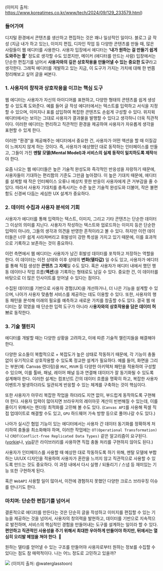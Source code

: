 (이미지 출처: https://www.koreatimes.co.kr/www/tech/2024/09/129_233579.html)

### 들어가며
디지털 환경에서 콘텐츠를 생산하고 편집하는 것은 꽤나 일상적인 일이다. 블로그 글 작성 (지금 내가 하고 있는), 이미지 편집, 디자인 작업 등 다양한 콘텐츠를 만들 때, 많은 사람들이 웹 에디터를 사용한다. 사용자 입장에서 에디터는 **‘내가 원하는 걸 만들기 쉽게 도와주는 툴’** 정도로 생각할 수도 있겠지만, 메이커 (에디터를 만드는 사람) 입장에서는 단순한 편집기를 넘어서 **사용자와의 깊은 상호작용을 만들어낼 수 있는 중요한 도구**라고 생각한다. 그래픽 에디터를 개발하고 있는 지금, 이 도구가 가지는 가치에 대해 한 번쯤 정리해보고 싶어 글을 써본다.


### 1. 사용자의 창작과 상호작용을 이끄는 핵심 도구
웹 에디터는 사용자가 자신의 아이디어를 표현하고, 다양한 형태의 콘텐츠를 쉽게 생성할 수 있도록 도와준다. 예를 들어 글 작성 에디터에서는 텍스트를 입력하고 서식을 지정할 수 있으며, 이미지나 표를 삽입하여 복잡한 콘텐츠도 손쉽게 구성할 수 있다. 위지윅 에디터에서는 보이는 그대로 사용자가 결과물을 발행할 수 있다고 생각하니 더욱 직관적이다. 이러한 에디터는 편리하고 직관적인 환경을 제공하여 사용자가 자유롭게 생각을 표현할 수 있게 한다. 

이러한 "환경"을 제공해주는 에디터에서 중요한 건, 사용자가 어떤 액션을 할 때 이질감이 느껴지지 않게 하는 것이다. 즉, 사용자가 예상했던 대로 동작하는 인터페이스를 만들고, 그들이 가진 **멘탈 모델(Mental Model)과 서비스의 실제 동작이 일치하도록 제작**해야 한다.

요즘 나오는 웹 에디터들은 높은 기술적 완성도와 즉각적인 반응성을 자랑하기 때문에, 사용자들이 기대하는 편리함의 기준도 그만큼 높아졌다. 이 높은 기대치 때문에, 에디터를 설계할 때 작은 인터페이스 오류나 예상치 못한 반응이 사용자에게 큰 거부감을 줄 수 있다. 따라서 사용자 기대치를 충족시키는 수준 높은 기술적 완성도와 더불어, 작은 불편함도 신경써 다듬는 세심한 UX 설계가 중요하다.


### 2. 데이터 수집과 사용자 분석의 기회
사용자가 에디터를 통해 입력하는 텍스트, 이미지, 그리고 기타 콘텐츠는 단순한 데이터 그 이상의 의미를 지닌다. 사용자가 작성하는 텍스트와 업로드하는 이미지 등은 단순한 입력이 아니라, 그들의 생각과 의견을 반영한 흔적이라고 볼 수 있다. 하지만 이런 데이터들은 너무 쉽게 사라져버리고 휘발성이 강한 특성을 가지고 있기 때문에, 이를 효과적으로 기록하고 보존하는 것이 중요하다.

이런 측면에서 웹 에디터는 사용자가 남긴 휘발성 데이터를 포착하고 저장하는 역할을 한다. 이 데이터는 이전 상태와 이후 상태의 **변화(델타값)** 일 수도 있고, 사용자가 에디터를 통해 직접 생성한 **콘텐츠 그 자체**일 수도 있다. 혹은 사용자가 에디터 내에서 했던 행동 데이터나 작업 흐름(**액션**)을 기록하는 형태로도 남길 수 있다. 중요한 건, 이 데이터를 바탕으로 더 많은 인사이트를 얻어낼 수 있다는 점이다.

수집된 데이터를 기반으로 사용자 경험(UX)을 개선하거나, 더 나은 기능을 설계할 수 있으며, 나아가 사용자 맞춤형 서비스를 제공하는 데도 이용할 수 있다. 또한, 사용자의 행동 패턴을 분석해 미래의 필요를 예측하고 새로운 가치를 창출할 수도 있다. 결국 웹 에디터는 잘 깎였을 때 단순한 입력 도구가 아니라 사**용자와의 상호작용을 담은 데이터 허브**로 동작한다.


### 3. 기술 챌린지
에디터를 개발할 때는 다양한 상황을 고려하고, 이에 따른 기술적 챌린지들을 해결해야 한다.

다양한 요소들이 복합적으로 + 복잡도가 높은 상태로 작동하기 때문에, 각 기능이 충돌 없이 유기적으로 상호작용할 수 있도록 정교한 설계가 필요하다. 예를 들어, 화면을 그리는 부분(예: Canvas 렌더링)을 `MVC`, `MVVM` 등 다양한 아키텍처 패턴을 적용하여 구성할 수 있으며, 이를 툴바, 패널, 레이어 패널 등과 연결해 데이터가 잘 동기화될 수 있도록 설계해야 한다. 이러한 설계는 컴포넌트 간의 데이터 흐름을 명확히 하고, 복잡한 사용자 이벤트가 발생하더라도 일관되게 반응할 수 있는 체계를 구축하는 것이 핵심이다. 

또한 사용자가 아무리 복잡한 작업을 하더라도 지연 없이, 부드럽게 동작하도록 구현해야 한다. 사용자 입력이 많아지면 브라우저의 레이아웃 계산이 빈번해질 수 있는데, 이를 줄이기 위해서는 렌더링 최적화를 고민해 볼 수도 있다. (`Canvas API`를 사용해 픽셀 직접 업데이트로 해결할 수도 있고, `GPU` 하드웨어 가속 방향 등으로 풀어나갈 수도 있다.) 

나아가 실시간 협업 기능이 있는 에디터에서는 사용자 간 데이터 동기화를 정확하게 처리하여 충돌을 최소화해야 하며, 이러한 작업에는 `OT(Operational Transformation)`나 `CRDT(Conflict-free Replicated Data Types)` 같은 알고리즘이 요구된다. ([yorkie](https://yorkie.dev/)나, [yjs](https://docs.yjs.dev/)같은 라이브러리를 사용하면 직접 충돌 처리를 구현하지 않아도 된다.) 

사용자가 인터페이스를 사용할 때 예상한 대로 작동하도록 하기 위해, 멘탈 모델에 부합하는 UI/UX 디자인을 적용하여 사용자가 혼란을 느끼지 않고 직관적으로 사용할 수 있도록 만드는 것도 중요하다. 이 과정 내에서 다시 실행 / 되돌리기 / 스냅 등 재미있는 기능 또한 구현하게 된다.

혹은 `WebAPI` 사용할 일이 많아서, 이전에 경험하지 못했던 다양한 크로스 브라우징 이슈를 만나기도 한다.


### 마치며: 단순한 편집기를 넘어서

결론적으로 에디터를 만든다는 것은 단순히 글을 작성하고 이미지를 편집할 수 있는 기능을 제공하는 것을 넘어서, 사용자의 창의력을 발현하고, 데이터를 기반으로 지속적으로 발전하며, 서비스의 핵심적인 경험을 만들어내는 도구를 설계하는 일이라 할 수 있다. **편안하고 직관적인 사용성을 주기 위해서 최대한 우아하게 만들어야 하지만, 뒤에서는 열심히 오리발 헤엄을 쳐야 한다**. 🦆 

원하는 델타를 얻어낼 수 있는 구조를 만들어야 사용자로부터 원하는 정보를 수집할 수 있다는 점도 참 매력적이다. 나는 어느 정도로 고민하고 있을까?


<img src="https://velog.velcdn.com/images/lerrybe/post/32534a99-0706-4dd5-bb5d-5f095c5e978a/image.png" />
(이미지 출처: @waterglasstoon)

